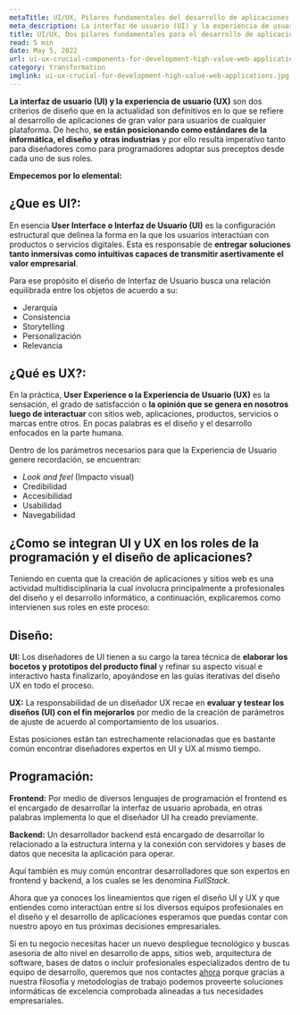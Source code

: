 ```yaml
---
metaTitle: UI/UX, Pilares fundamentales del desarrollo de aplicaciones web de alto valor
meta_description: La interfaz de usuario (UI) y la experiencia de usuario (UX) son dos criterios de diseño que en la actualidad son definitivos en lo que se refiere al desarrollo de aplicaciones de gran valor para usuarios de cualquier plataforma.
title: UI/UX, Dos pilares fundamentales para el desarrollo de aplicaciones y sitios web de alto valor
read: 5 min
date: May 5, 2022
url: ui-ux-crucial-components-for-development-high-value-web-applications
category: transformation
imglink: ui-ux-crucial-for-development-high-value-web-applications.jpg
---
```


**La interfaz de usuario (UI) y la experiencia de usuario (UX)** son dos criterios de diseño que en la actualidad son definitivos en lo que se refiere al desarrollo de aplicaciones de gran valor para usuarios de cualquier plataforma. De hecho, **se están posicionando como estándares de la informática, el diseño y otras industrias** y por ello resulta imperativo tanto para diseñadores como para programadores adoptar sus preceptos desde cada uno de sus roles.

**Empecemos por lo elemental:**

## ¿Que es UI?:

En esencia **User Interface o Interfaz de Usuario (UI)** es la configuración estructural que delinea la forma en la que los usuarios interactúan con productos o servicios digitales. Esta es responsable de **entregar soluciones tanto inmersivas como intuitivas capaces de transmitir asertivamente el valor empresarial**.

Para ese propósito el diseño de Interfaz de Usuario busca una relación equilibrada entre los objetos de acuerdo a su:

- Jerarquía
- Consistencia
- Storytelling
- Personalización
- Relevancia

## ¿Qué es UX?:

En la práctica, **User Experience o la Experiencia de Usuario (UX)** es la sensación, el grado de satisfacción o **la opinión que se genera en nosotros luego de interactuar** con sitios web, aplicaciones, productos, servicios o marcas entre otros. En pocas palabras es el diseño y el desarrollo enfocados en la parte humana.

Dentro de los parámetros necesarios para que la Experiencia de Usuario genere recordación, se encuentran:

- _Look and feel_ (Impacto visual)
- Credibilidad
- Accesibilidad
- Usabilidad
- Navegabilidad

## ¿Como se integran UI y UX en los roles de la programación y el diseño de aplicaciones?

Teniendo en cuenta que la creación de aplicaciones y sitios web es una actividad multidisciplinaria la cual involucra principalmente a profesionales del diseño y el desarrollo informático, a continuación, explicaremos como intervienen sus roles en este proceso:

## Diseño:

**UI:** Los diseñadores de UI tienen a su cargo la tarea técnica de **elaborar los bocetos y prototipos del producto final** y refinar su aspecto visual e interactivo hasta finalizarlo, apoyándose en las guías iterativas del diseño UX en todo el proceso.

**UX:** La responsabilidad de un diseñador UX recae en **evaluar y testear los diseños (UI) con el fin mejorarlos** por medio de la creación de parámetros de ajuste de acuerdo al comportamiento de los usuarios.

Estas posiciones están tan estrechamente relacionadas que es bastante común encontrar diseñadores expertos en UI y UX al mismo tiempo.

## Programación:

**Frontend:** Por medio de diversos lenguajes de programación el frontend es el encargado de desarrollar la interfaz de usuario aprobada, en otras palabras implementa lo que el diseñador UI ha creado previamente.

**Backend:** Un desarrollador backend está encargado de desarrollar lo relacionado a la estructura interna y la conexión con servidores y bases de datos que necesita la aplicación para operar.

Aquí también es muy común encontrar desarrolladores que son expertos en frontend y backend, a los cuales se les denomina _FullStack_.

Ahora que ya conoces los lineamientos que rigen el diseño UI y UX y que entiendes como interactúan entre si los diversos equipos profesionales en el diseño y el desarrollo de aplicaciones esperamos que puedas contar con nuestro apoyo en tus próximas decisiones empresariales.

Si en tu negocio necesitas hacer un nuevo despliegue tecnológico y buscas asesoría de alto nivel en desarrollo de apps, sitios web, arquitectura de software, bases de datos o incluir profesionales especializados dentro de tu equipo de desarrollo, queremos que nos contactes [ahora](https://www.dreamcodesoft.com/about) porque gracias a nuestra filosofía y metodologías de trabajo podemos proveerte soluciones informáticas de excelencia comprobada alineadas a tus necesidades empresariales.
